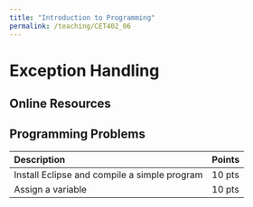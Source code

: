 ```yaml
---
title: "Introduction to Programming"
permalink: /teaching/CET402_06
---
```


# Exception Handling

## Online Resources

## Programming Problems

|Description|Points|
|:----------|:----|
|Install Eclipse and compile a simple program|10 pts|
|Assign a variable|10 pts|
